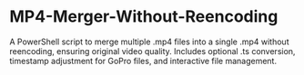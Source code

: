 # MP4-Merger-Without-Reencoding
A PowerShell script to merge multiple .mp4 files into a single .mp4 without reencoding, ensuring original video quality. Includes optional .ts conversion, timestamp adjustment for GoPro files, and interactive file management.
